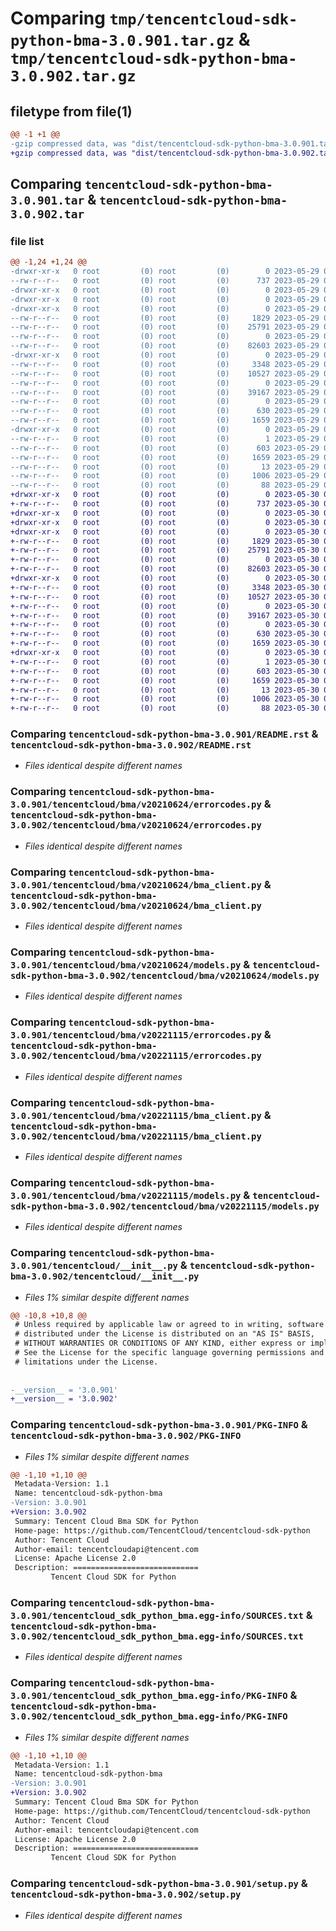 # Comparing `tmp/tencentcloud-sdk-python-bma-3.0.901.tar.gz` & `tmp/tencentcloud-sdk-python-bma-3.0.902.tar.gz`

## filetype from file(1)

```diff
@@ -1 +1 @@
-gzip compressed data, was "dist/tencentcloud-sdk-python-bma-3.0.901.tar", last modified: Mon May 29 02:19:57 2023, max compression
+gzip compressed data, was "dist/tencentcloud-sdk-python-bma-3.0.902.tar", last modified: Tue May 30 00:16:08 2023, max compression
```

## Comparing `tencentcloud-sdk-python-bma-3.0.901.tar` & `tencentcloud-sdk-python-bma-3.0.902.tar`

### file list

```diff
@@ -1,24 +1,24 @@
-drwxr-xr-x   0 root         (0) root         (0)        0 2023-05-29 02:19:57.000000 tencentcloud-sdk-python-bma-3.0.901/
--rw-r--r--   0 root         (0) root         (0)      737 2023-05-29 02:19:57.000000 tencentcloud-sdk-python-bma-3.0.901/README.rst
-drwxr-xr-x   0 root         (0) root         (0)        0 2023-05-29 02:19:57.000000 tencentcloud-sdk-python-bma-3.0.901/tencentcloud/
-drwxr-xr-x   0 root         (0) root         (0)        0 2023-05-29 02:19:57.000000 tencentcloud-sdk-python-bma-3.0.901/tencentcloud/bma/
-drwxr-xr-x   0 root         (0) root         (0)        0 2023-05-29 02:19:57.000000 tencentcloud-sdk-python-bma-3.0.901/tencentcloud/bma/v20210624/
--rw-r--r--   0 root         (0) root         (0)     1829 2023-05-29 02:19:57.000000 tencentcloud-sdk-python-bma-3.0.901/tencentcloud/bma/v20210624/errorcodes.py
--rw-r--r--   0 root         (0) root         (0)    25791 2023-05-29 02:19:57.000000 tencentcloud-sdk-python-bma-3.0.901/tencentcloud/bma/v20210624/bma_client.py
--rw-r--r--   0 root         (0) root         (0)        0 2023-05-29 02:19:57.000000 tencentcloud-sdk-python-bma-3.0.901/tencentcloud/bma/v20210624/__init__.py
--rw-r--r--   0 root         (0) root         (0)    82603 2023-05-29 02:19:57.000000 tencentcloud-sdk-python-bma-3.0.901/tencentcloud/bma/v20210624/models.py
-drwxr-xr-x   0 root         (0) root         (0)        0 2023-05-29 02:19:57.000000 tencentcloud-sdk-python-bma-3.0.901/tencentcloud/bma/v20221115/
--rw-r--r--   0 root         (0) root         (0)     3348 2023-05-29 02:19:57.000000 tencentcloud-sdk-python-bma-3.0.901/tencentcloud/bma/v20221115/errorcodes.py
--rw-r--r--   0 root         (0) root         (0)    10527 2023-05-29 02:19:57.000000 tencentcloud-sdk-python-bma-3.0.901/tencentcloud/bma/v20221115/bma_client.py
--rw-r--r--   0 root         (0) root         (0)        0 2023-05-29 02:19:57.000000 tencentcloud-sdk-python-bma-3.0.901/tencentcloud/bma/v20221115/__init__.py
--rw-r--r--   0 root         (0) root         (0)    39167 2023-05-29 02:19:57.000000 tencentcloud-sdk-python-bma-3.0.901/tencentcloud/bma/v20221115/models.py
--rw-r--r--   0 root         (0) root         (0)        0 2023-05-29 02:19:57.000000 tencentcloud-sdk-python-bma-3.0.901/tencentcloud/bma/__init__.py
--rw-r--r--   0 root         (0) root         (0)      630 2023-05-29 02:19:57.000000 tencentcloud-sdk-python-bma-3.0.901/tencentcloud/__init__.py
--rw-r--r--   0 root         (0) root         (0)     1659 2023-05-29 02:19:57.000000 tencentcloud-sdk-python-bma-3.0.901/PKG-INFO
-drwxr-xr-x   0 root         (0) root         (0)        0 2023-05-29 02:19:57.000000 tencentcloud-sdk-python-bma-3.0.901/tencentcloud_sdk_python_bma.egg-info/
--rw-r--r--   0 root         (0) root         (0)        1 2023-05-29 02:19:57.000000 tencentcloud-sdk-python-bma-3.0.901/tencentcloud_sdk_python_bma.egg-info/dependency_links.txt
--rw-r--r--   0 root         (0) root         (0)      603 2023-05-29 02:19:57.000000 tencentcloud-sdk-python-bma-3.0.901/tencentcloud_sdk_python_bma.egg-info/SOURCES.txt
--rw-r--r--   0 root         (0) root         (0)     1659 2023-05-29 02:19:57.000000 tencentcloud-sdk-python-bma-3.0.901/tencentcloud_sdk_python_bma.egg-info/PKG-INFO
--rw-r--r--   0 root         (0) root         (0)       13 2023-05-29 02:19:57.000000 tencentcloud-sdk-python-bma-3.0.901/tencentcloud_sdk_python_bma.egg-info/top_level.txt
--rw-r--r--   0 root         (0) root         (0)     1006 2023-05-29 02:19:57.000000 tencentcloud-sdk-python-bma-3.0.901/setup.py
--rw-r--r--   0 root         (0) root         (0)       88 2023-05-29 02:19:57.000000 tencentcloud-sdk-python-bma-3.0.901/setup.cfg
+drwxr-xr-x   0 root         (0) root         (0)        0 2023-05-30 00:16:08.000000 tencentcloud-sdk-python-bma-3.0.902/
+-rw-r--r--   0 root         (0) root         (0)      737 2023-05-30 00:16:08.000000 tencentcloud-sdk-python-bma-3.0.902/README.rst
+drwxr-xr-x   0 root         (0) root         (0)        0 2023-05-30 00:16:08.000000 tencentcloud-sdk-python-bma-3.0.902/tencentcloud/
+drwxr-xr-x   0 root         (0) root         (0)        0 2023-05-30 00:16:08.000000 tencentcloud-sdk-python-bma-3.0.902/tencentcloud/bma/
+drwxr-xr-x   0 root         (0) root         (0)        0 2023-05-30 00:16:08.000000 tencentcloud-sdk-python-bma-3.0.902/tencentcloud/bma/v20210624/
+-rw-r--r--   0 root         (0) root         (0)     1829 2023-05-30 00:16:08.000000 tencentcloud-sdk-python-bma-3.0.902/tencentcloud/bma/v20210624/errorcodes.py
+-rw-r--r--   0 root         (0) root         (0)    25791 2023-05-30 00:16:08.000000 tencentcloud-sdk-python-bma-3.0.902/tencentcloud/bma/v20210624/bma_client.py
+-rw-r--r--   0 root         (0) root         (0)        0 2023-05-30 00:16:08.000000 tencentcloud-sdk-python-bma-3.0.902/tencentcloud/bma/v20210624/__init__.py
+-rw-r--r--   0 root         (0) root         (0)    82603 2023-05-30 00:16:08.000000 tencentcloud-sdk-python-bma-3.0.902/tencentcloud/bma/v20210624/models.py
+drwxr-xr-x   0 root         (0) root         (0)        0 2023-05-30 00:16:08.000000 tencentcloud-sdk-python-bma-3.0.902/tencentcloud/bma/v20221115/
+-rw-r--r--   0 root         (0) root         (0)     3348 2023-05-30 00:16:08.000000 tencentcloud-sdk-python-bma-3.0.902/tencentcloud/bma/v20221115/errorcodes.py
+-rw-r--r--   0 root         (0) root         (0)    10527 2023-05-30 00:16:08.000000 tencentcloud-sdk-python-bma-3.0.902/tencentcloud/bma/v20221115/bma_client.py
+-rw-r--r--   0 root         (0) root         (0)        0 2023-05-30 00:16:08.000000 tencentcloud-sdk-python-bma-3.0.902/tencentcloud/bma/v20221115/__init__.py
+-rw-r--r--   0 root         (0) root         (0)    39167 2023-05-30 00:16:08.000000 tencentcloud-sdk-python-bma-3.0.902/tencentcloud/bma/v20221115/models.py
+-rw-r--r--   0 root         (0) root         (0)        0 2023-05-30 00:16:08.000000 tencentcloud-sdk-python-bma-3.0.902/tencentcloud/bma/__init__.py
+-rw-r--r--   0 root         (0) root         (0)      630 2023-05-30 00:16:08.000000 tencentcloud-sdk-python-bma-3.0.902/tencentcloud/__init__.py
+-rw-r--r--   0 root         (0) root         (0)     1659 2023-05-30 00:16:08.000000 tencentcloud-sdk-python-bma-3.0.902/PKG-INFO
+drwxr-xr-x   0 root         (0) root         (0)        0 2023-05-30 00:16:08.000000 tencentcloud-sdk-python-bma-3.0.902/tencentcloud_sdk_python_bma.egg-info/
+-rw-r--r--   0 root         (0) root         (0)        1 2023-05-30 00:16:08.000000 tencentcloud-sdk-python-bma-3.0.902/tencentcloud_sdk_python_bma.egg-info/dependency_links.txt
+-rw-r--r--   0 root         (0) root         (0)      603 2023-05-30 00:16:08.000000 tencentcloud-sdk-python-bma-3.0.902/tencentcloud_sdk_python_bma.egg-info/SOURCES.txt
+-rw-r--r--   0 root         (0) root         (0)     1659 2023-05-30 00:16:08.000000 tencentcloud-sdk-python-bma-3.0.902/tencentcloud_sdk_python_bma.egg-info/PKG-INFO
+-rw-r--r--   0 root         (0) root         (0)       13 2023-05-30 00:16:08.000000 tencentcloud-sdk-python-bma-3.0.902/tencentcloud_sdk_python_bma.egg-info/top_level.txt
+-rw-r--r--   0 root         (0) root         (0)     1006 2023-05-30 00:16:08.000000 tencentcloud-sdk-python-bma-3.0.902/setup.py
+-rw-r--r--   0 root         (0) root         (0)       88 2023-05-30 00:16:08.000000 tencentcloud-sdk-python-bma-3.0.902/setup.cfg
```

### Comparing `tencentcloud-sdk-python-bma-3.0.901/README.rst` & `tencentcloud-sdk-python-bma-3.0.902/README.rst`

 * *Files identical despite different names*

### Comparing `tencentcloud-sdk-python-bma-3.0.901/tencentcloud/bma/v20210624/errorcodes.py` & `tencentcloud-sdk-python-bma-3.0.902/tencentcloud/bma/v20210624/errorcodes.py`

 * *Files identical despite different names*

### Comparing `tencentcloud-sdk-python-bma-3.0.901/tencentcloud/bma/v20210624/bma_client.py` & `tencentcloud-sdk-python-bma-3.0.902/tencentcloud/bma/v20210624/bma_client.py`

 * *Files identical despite different names*

### Comparing `tencentcloud-sdk-python-bma-3.0.901/tencentcloud/bma/v20210624/models.py` & `tencentcloud-sdk-python-bma-3.0.902/tencentcloud/bma/v20210624/models.py`

 * *Files identical despite different names*

### Comparing `tencentcloud-sdk-python-bma-3.0.901/tencentcloud/bma/v20221115/errorcodes.py` & `tencentcloud-sdk-python-bma-3.0.902/tencentcloud/bma/v20221115/errorcodes.py`

 * *Files identical despite different names*

### Comparing `tencentcloud-sdk-python-bma-3.0.901/tencentcloud/bma/v20221115/bma_client.py` & `tencentcloud-sdk-python-bma-3.0.902/tencentcloud/bma/v20221115/bma_client.py`

 * *Files identical despite different names*

### Comparing `tencentcloud-sdk-python-bma-3.0.901/tencentcloud/bma/v20221115/models.py` & `tencentcloud-sdk-python-bma-3.0.902/tencentcloud/bma/v20221115/models.py`

 * *Files identical despite different names*

### Comparing `tencentcloud-sdk-python-bma-3.0.901/tencentcloud/__init__.py` & `tencentcloud-sdk-python-bma-3.0.902/tencentcloud/__init__.py`

 * *Files 1% similar despite different names*

```diff
@@ -10,8 +10,8 @@
 # Unless required by applicable law or agreed to in writing, software
 # distributed under the License is distributed on an "AS IS" BASIS,
 # WITHOUT WARRANTIES OR CONDITIONS OF ANY KIND, either express or implied.
 # See the License for the specific language governing permissions and
 # limitations under the License.
 
 
-__version__ = '3.0.901'
+__version__ = '3.0.902'
```

### Comparing `tencentcloud-sdk-python-bma-3.0.901/PKG-INFO` & `tencentcloud-sdk-python-bma-3.0.902/PKG-INFO`

 * *Files 1% similar despite different names*

```diff
@@ -1,10 +1,10 @@
 Metadata-Version: 1.1
 Name: tencentcloud-sdk-python-bma
-Version: 3.0.901
+Version: 3.0.902
 Summary: Tencent Cloud Bma SDK for Python
 Home-page: https://github.com/TencentCloud/tencentcloud-sdk-python
 Author: Tencent Cloud
 Author-email: tencentcloudapi@tencent.com
 License: Apache License 2.0
 Description: ============================
         Tencent Cloud SDK for Python
```

### Comparing `tencentcloud-sdk-python-bma-3.0.901/tencentcloud_sdk_python_bma.egg-info/SOURCES.txt` & `tencentcloud-sdk-python-bma-3.0.902/tencentcloud_sdk_python_bma.egg-info/SOURCES.txt`

 * *Files identical despite different names*

### Comparing `tencentcloud-sdk-python-bma-3.0.901/tencentcloud_sdk_python_bma.egg-info/PKG-INFO` & `tencentcloud-sdk-python-bma-3.0.902/tencentcloud_sdk_python_bma.egg-info/PKG-INFO`

 * *Files 1% similar despite different names*

```diff
@@ -1,10 +1,10 @@
 Metadata-Version: 1.1
 Name: tencentcloud-sdk-python-bma
-Version: 3.0.901
+Version: 3.0.902
 Summary: Tencent Cloud Bma SDK for Python
 Home-page: https://github.com/TencentCloud/tencentcloud-sdk-python
 Author: Tencent Cloud
 Author-email: tencentcloudapi@tencent.com
 License: Apache License 2.0
 Description: ============================
         Tencent Cloud SDK for Python
```

### Comparing `tencentcloud-sdk-python-bma-3.0.901/setup.py` & `tencentcloud-sdk-python-bma-3.0.902/setup.py`

 * *Files identical despite different names*

